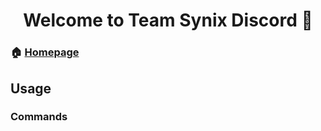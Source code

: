 <h1 align="center">Welcome to Team Synix Discord 👋</h1>


### 🏠 [Homepage](https://teamsynix.com)

## Usage

### Commands

